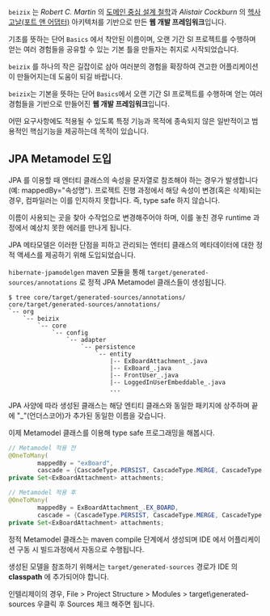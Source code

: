 `beizix` 는 *Robert C. Martin* 의 [도메인 중심 설계 철학](https://medium.com/unil-ci-software-engineering/clean-domain-driven-design-2236f5430a05)과 *Alistair Cockburn* 의 [헥사고날(포트 앤 어댑터)](https://engineering.linecorp.com/ko/blog/port-and-adapter-architecture) 아키텍처를 기반으로 만든 **웹 개발 프레임워크**입니다. 

기초를 뜻하는 단어 `Basics` 에서 착안된 이름이며, 오랜 기간 SI 프로젝트를 수행하며 얻는 여러 경험들을 공유할 수 있는 기본 틀을 만들자는 취지로 시작되었습니다.  

`beizix` 를 하나의 작은 길잡이로 삼아 여러분의 경험을 확장하여 견고한 어플리케이션이 만들어지는데 도움이 되길 바랍니다.

`beizix`는 기본을 뜻하는 단어 `Basics`에서 오랜 기간 SI 프로젝트를 수행하며 얻는 여러 경험들을 기반으로 만들어진 **웹 개발 프레임워크**입니다.

어떤 요구사항에도 적용될 수 있도록 특정 기능과 목적에 종속되지 않은 일반적이고 범용적인 핵심기능을 제공하는데 목적이 있습니다. 


## JPA Metamodel 도입 

JPA 를 이용할 때 엔터티 클래스의 속성을 문자열로 참조해야 하는 경우가 발생합니다 (예: mappedBy="속성명").
프로젝트 진행 과정에서 해당 속성이 변경(혹은 삭제)되는 경우, 컴파일러는 이를 인지하지 못합니다. 즉, type safe 하지 않습니다.

이름이 사용되는 곳을 찾아 수작업으로 변경해주어야 하며, 이를 놓친 경우 runtime 과정에서 예상치 못한 에러를 만나게 됩니다.

JPA 메타모델은 이러한 단점을 피하고 관리되는 엔터티 클래스의 메타데이터에 대한 정적 액세스를 제공하기 위해 도입되었습니다.

`hibernate-jpamodelgen` maven 모듈을 통해 `target/generated-sources/annotations` 로 정적 JPA Metamodel 클래스들이 생성됩니다.

```
$ tree core/target/generated-sources/annotations/
core/target/generated-sources/annotations/
`-- org
    `-- beizix
        `-- core
            `-- config
                `-- adapter
                    `-- persistence
                        `-- entity
                            |-- ExBoardAttachment_.java
                            |-- ExBoard_.java
                            |-- FrontUser_.java
                            |-- LoggedInUserEmbeddable_.java
                            ...
```
JPA 사양에 따라 생성된 클래스는 해당 엔티티 클래스와 동일한 패키지에 상주하며 끝에 "_"(언더스코어)가 추가된 동일한 이름을 갖습니다.

이제 Metamodel 클래스를 이용해 type safe 프로그래밍을 해봅시다.

```java
// Metamodel 적용 전
@OneToMany(
        mappedBy = "exBoard",
        cascade = {CascadeType.PERSIST, CascadeType.MERGE, CascadeType.REMOVE})
private Set<ExBoardAttachment> attachments;

// Metamodel 적용 후
@OneToMany(
        mappedBy = ExBoardAttachment_.EX_BOARD,
        cascade = {CascadeType.PERSIST, CascadeType.MERGE, CascadeType.REMOVE})
private Set<ExBoardAttachment> attachments;
```

정적 Metamodel 클래스는 maven compile 단계에서 생성되며 IDE 에서 어플리케이션 구동 시 빌드과정에서 자동으로 수행됩니다.

생성된 모델을 참조하기 위해서는 `target/generated-sources` 경로가 IDE 의 **classpath** 에 추가되어야 합니다.

인텔리제이의 경우, File > Project Structure > Modules > target\generated-sources 우클릭 후 Sources 체크 해주면 됩니다.

